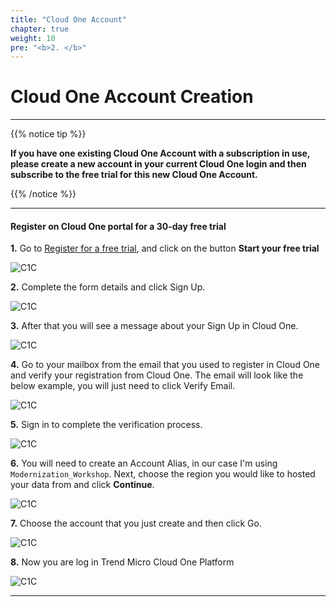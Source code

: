 ```yaml
---
title: "Cloud One Account"
chapter: true
weight: 10
pre: "<b>2. </b>"
---
```


# Cloud One Account Creation

---

{{% notice tip %}}
<p style='text-align: left;'>
<b>If you have one existing Cloud One Account with a subscription in use, please create a new account in your current Cloud One login and then subscribe to the free trial for this new Cloud One Account.</b>
</p>
{{% /notice %}}


---

#### Register on Cloud One portal for a 30-day free trial



**1.** Go to [Register for a free trial](https://www.trendmicro.com/en_us/business/campaigns/cloud-one-trial.html?utm_campaign=RGEV2022_Cloud-One_SMKT&utm_medium=Webinar&utm_source=Immersion-Day_File-Storage-Security_PR&utm_content=Cloud-One-Trial), and click on the button **Start your free trial**


![C1C](/images/freetrial1.PNG)

**2.** Complete the form details and click Sign Up.

![C1C](/images/freetrial2.PNG)

**3.** After that you will see a message about your Sign Up in Cloud One.

![C1C](/images/c1c_2.png)

**4.** Go to your mailbox from the email that you used to register in Cloud One and verify your registration from Cloud One. The email will look like the below example, you will just need to click Verify Email.

![C1C](/images/c1c_3.png)

**5.** Sign in to complete the verification process. 

![C1C](/images/c1c_4.png)

**6.** You will need to create an Account Alias, in our case I'm using <code>Modernization_Workshop</code>. Next, choose the region you would like to hosted your data from and click **Continue**.

![C1C](/images/c1c_5.png)

**7.** Choose the account that you just create and then click Go.

![C1C](/images/c1c_6.png)

**8.** Now you are log in Trend Micro Cloud One Platform 

![C1C](/images/c1c_7.png)



---
